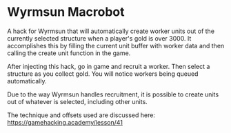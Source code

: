 # Wyrmsun Macrobot

A hack for Wyrmsun that will automatically create worker units out of the currently selected structure when a player's gold is over 3000. It accomplishes this by filling the current unit buffer with worker data and then calling the create unit function in the game. 

After injecting this hack, go in game and recruit a worker. Then select a structure as you collect gold. You will notice workers being queued automatically.

Due to the way Wyrmsun handles recruitment, it is possible to create units out of whatever is selected, including other units.

The technique and offsets used are discussed here: https://gamehacking.academy/lesson/41
